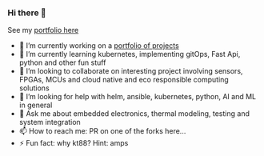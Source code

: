 ### Hi there 👋

See my [portfolio here](https://francoisperron.ca/portfolio)

- 🔭 I’m currently working on a [portfolio of projects](https://francoisperron.ca/portfolio)
- 🌱 I’m currently learning kubernetes, implementing gitOps, Fast Api, python and other fun stuff
- 👯 I’m looking to collaborate on interesting project involving sensors, FPGAs, MCUs and cloud native and eco responsible computing solutions
- 🤔 I’m looking for help with helm, ansible, kubernetes, python, AI and ML in general
- 💬 Ask me about embedded electronics, thermal modeling, testing and system integration
- 📫 How to reach me: PR on one of the forks here...
- ⚡ Fun fact: why kt88? Hint: amps
